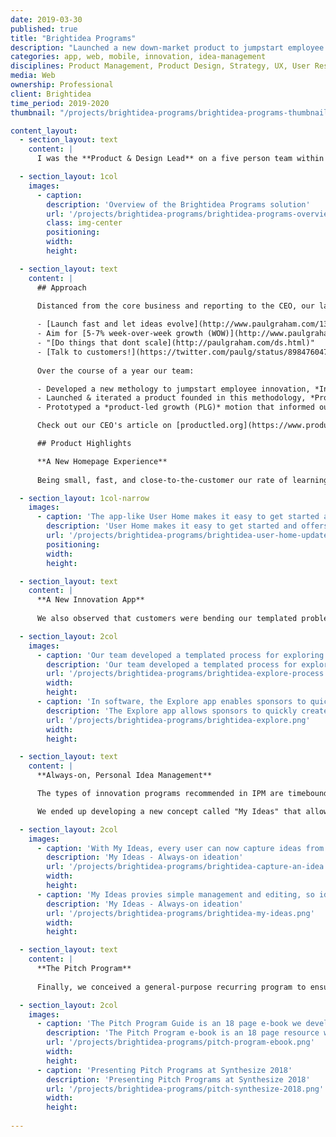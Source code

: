 ```yaml
---
date: 2019-03-30
published: true
title: "Brightidea Programs"
description: "Launched a new down-market product to jumpstart employee innovation"
categories: app, web, mobile, innovation, idea-management
disciplines: Product Management, Product Design, Strategy, UX, User Research, Market Research, Writing, Speaking
media: Web
ownership: Professional
client: Brightidea
time_period: 2019-2020
thumbnail: "/projects/brightidea-programs/brightidea-programs-thumbnail.jpg"

content_layout:
  - section_layout: text
    content: |
      I was the **Product & Design Lead** on a five person team within Brightidea's own innovation lab. We were challenged to unlock new growth potential by expanding down-market. This involved developing new innovation methodologies, products, services, and PLG approaches. 

  - section_layout: 1col
    images:
      - caption:
        description: 'Overview of the Brightidea Programs solution'
        url: '/projects/brightidea-programs/brightidea-programs-overview.png'
        class: img-center
        positioning: 
        width: 
        height:

  - section_layout: text
    content: |
      ## Approach
      
      Distanced from the core business and reporting to the CEO, our lab team truly was a startup-within-a-startup. We borrowed heavily from Y Combinator and Paul Graham for our approach:

      - [Launch fast and let ideas evolve](http://www.paulgraham.com/13sentences.html), aka "action produces information"
      - Aim for [5-7% week-over-week growth (WOW)](http://www.paulgraham.com/growth.html)
      - "[Do things that dont scale](http://paulgraham.com/ds.html)"
      - [Talk to customers!](https://twitter.com/paulg/status/898476047263518720)
      
      Over the course of a year our team:

      - Developed a new methology to jumpstart employee innovation, *Innovation Program Management (IPM)*
      - Launched & iterated a product founded in this methodology, *Programs Pro*--that eventually rolled into [Brightidea Programs](https://www.brightidea.com/product/programs/)
      - Prototyped a *product-led growth (PLG)* motion that informed our approach with subsequent Idea Box and Whiteboard products

      Check out our CEO's article on [productled.org](https://www.productled.org/blog/how-brightideas-innovation-lab-paved-the-path-to-plg) for more behind the scenes on [how our innovation lab paved the path to PLG](https://www.productled.org/blog/how-brightideas-innovation-lab-paved-the-path-to-plg).

      ## Product Highlights

      **A New Homepage Experience**
      
      Being small, fast, and close-to-the-customer our rate of learning was rapid. First insight: deployment of our legacy products took too long and was error prone. We developed an "app-like" experience out of the box, as opposed to the heavy site-builder and content management system that was typical. This offered admins a much simpler way to configure, brand, theme, and onboard users while those end-users recieved a personalized, easy-to-use experience.

  - section_layout: 1col-narrow
    images:
      - caption: 'The app-like User Home makes it easy to get started and offers a curated, personalized experience to each employee'
        description: 'User Home makes it easy to get started and offers a curated, personalized experience to each employee'
        url: '/projects/brightidea-programs/brightidea-user-home-updates.png'
        positioning: 
        width:
        height:

  - section_layout: text
    content: |
      **A New Innovation App**
      
      We also observed that customers were bending our templated problem solving and optimization crowd-sourcing challenges to do more open-ended exploration of market opportunities. We developed a new innovation app around this use case called [Explore](https://www.brightidea.com/product/explore/), and packaged it in the product alongside the existing Solve & Optimize apps.

  - section_layout: 2col
    images:
      - caption: 'Our team developed a templated process for exploring new market opportunities and all supporting materials'
        description: 'Our team developed a templated process for exploring new market opportunities'
        url: '/projects/brightidea-programs/brightidea-explore-process.png'
        width:
        height:
      - caption: 'In software, the Explore app enables sponsors to quickly create a microsite, build a process pipeline, and automatically configure dozens of setup options to start collecting ideas fast'
        description: 'The Explore app allows sponsors to quickly create a microsite, process pipeline, and all associated setup to start collecting ideas'
        url: '/projects/brightidea-programs/brightidea-explore.png'
        width:
        height:

  - section_layout: text
    content: |
      **Always-on, Personal Idea Management**

      The types of innovation programs recommended in IPM are timebound by design, with start & end dates as opposed to being always-on. This keeps them focused, manageable, and impactful with clear milestones defined upfront. We had previously watched new, small customers fail under always-on suggestion boxes so our methodology intentionally avoided these pitfalls. However, this was a common point of friction in sales.

      We ended up developing a new concept called "My Ideas" that allows employees to capture & manage ideas in a personal repository, and later submit them to programs when the opportunity arises (e.g. a biannual hackathon). This solves the problem of "anytime anywhere" ideas, while avoiding unecessary burden on program managers. With objections now neutralized, sales efficiency & success improved drastically, and we filled a longtime product gap.

  - section_layout: 2col
    images:
      - caption: 'With My Ideas, every user can now capture ideas from anywhere in Brightidea straight to their own personal, private repository'
        description: 'My Ideas - Always-on ideation'
        url: '/projects/brightidea-programs/brightidea-capture-an-idea.png'
        width:
        height:
      - caption: 'My Ideas provies simple management and editing, so ideas can be refined before submitting them to shared innovation challenges or pipelines; the v1 modal editor is shown above'
        description: 'My Ideas - Always-on ideation'
        url: '/projects/brightidea-programs/brightidea-my-ideas.png'
        width:
        height:

  - section_layout: text
    content: |
      **The Pitch Program**
      
      Finally, we conceived a general-purpose recurring program to ensure ongoing customer success--the Pitch Program. This is a scalable competition in the style of Shark Tank, great for engaging employees in order to find the most impactful ideas. I presented "How To Run a Successful Pitch Program" at [Synthesize 2018](https://synthesize.brightidea.com/), and we also developed the content into an ebook for customers and prospects.

  - section_layout: 2col
    images:
      - caption: 'The Pitch Program Guide is an 18 page e-book we developed for customers and prosepcts'
        description: 'The Pitch Program e-book is an 18 page resource we developed for customers and prosepcts'
        url: '/projects/brightidea-programs/pitch-program-ebook.png'
        width:
        height:
      - caption: 'Presenting Pitch Programs at Synthesize 2018'
        description: 'Presenting Pitch Programs at Synthesize 2018'
        url: '/projects/brightidea-programs/pitch-synthesize-2018.png'
        width:
        height:
    
---
```




<!--       
Strategy to scale beyond $10M ARR. Expand TAM by moving down market. 

find a whole new way to sell. In our pre-PLG days, we were running a classic B2B enterprise SaaS model. Our initial deal size was typically between $50K and $75K, and both the product and the sales process were pretty complex. Our product offers a lot of custom CSS options, which factored into every sales conversation. The sales cycle for these kinds of deals runs about 4 to 6 months and involves a classic 2010-style marketing stack: Google Ads, LinkedIn, HubSpot, content marketing, Salesforce, inside sales, and demos.

Use Brightidea Programs to drive innovative thinking in your organization and deliver impact quickly with minimal resources.

Jumpstart Employee Innovation
Innovation programs are a common place to start the innovation journey because they drive innovative thinking in an organization and deliver impact quickly with minimal resources. Usually, these are idea challenges, prototyping events (i.e. hackathons), and pitch competitions. By helping to run these initiatives, our Programs product enables the Head of Innovation Programs to jumpstart employee innovation and enjoy three important benefits:

Fostering a culture that engages employees in innovation
Running repeatable processes that build momentum for the innovation process

Creating measurable business impact from implementing great ideas
Within our Programs product suite are eight apps; each runs a different type of innovation activity. With this new release, we’ve added the Explore app for companies that want to explore ideas that address a market opportunity, with the goal of delivering greater value to their customers with an existing business model. You might, for example, seek to target younger customers in addition to your current customer base. With Explore, you can spearhead a company-wide discussion on how to provide value to this new market segment where they spend the most time: on mobile devices and social media.
-->